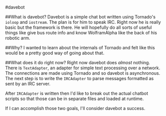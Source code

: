 #davebot

##What is davebot?
Davebot is a simple chat bot written using Tornado's `ioloop` and `iostream`. 
The plan is for him to speak IRC.
Right now he is really basic but the framework is there. He will hopefully
do all sorts of useful things like give bus route info and know WolframAlpha
like the back of his robotic arm.

##Why?
I wanted to learn about the internals of Tornado and felt like this would be
a pretty good way of going about that.

##What does it do right now?
Right now davebot does _almost_ nothing. There is `TextAdapter`, an adapter 
for simple text processing over a network. The connections are made using Tornado
and so davebot is asynchronous. The next step is to write 
the `IRCAdapter` to parse messages formatted as sent by an IRC server.

After `IRCAdapter` is written then I'd like to break out the actual
chatbot scripts so that those can be in separate files and loaded at
runtime.

If I can accomplish those two goals, I'll consider davebot a success.
